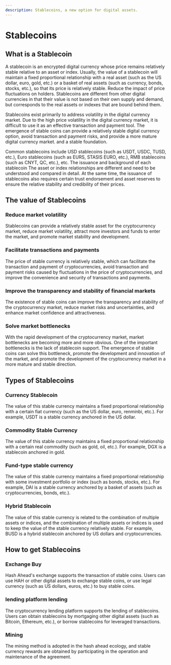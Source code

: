 ```yaml
---
description: Stablecoins, a new option for digital assets.
---
```


# Stablecoins

## What is a Stablecoin

A stablecoin is an encrypted digital currency whose price remains relatively stable relative to an asset or index. Usually, the value of a stablecoin will maintain a fixed proportional relationship with a real asset (such as the US dollar, euro, gold, etc.) or a basket of real assets (such as currency, bonds, stocks, etc.), so that its price is relatively stable. Reduce the impact of price fluctuations on holders. Stablecoins are different from other digital currencies in that their value is not based on their own supply and demand, but corresponds to the real assets or indexes that are bound behind them.

Stablecoins exist primarily to address volatility in the digital currency market. Due to the high price volatility in the digital currency market, it is difficult to use it as an effective transaction and payment tool. The emergence of stable coins can provide a relatively stable digital currency option, avoid transaction and payment risks, and provide a more mature digital currency market. and a stable foundation.

Common stablecoins include USD stablecoins (such as USDT, USDC, TUSD, etc.), Euro stablecoins (such as EURS, STASIS EURO, etc.), RMB stablecoins (such as CNYT, QC, etc.), etc. The issuance and background of each stablecoin The asset or index relationships are different and need to be understood and compared in detail. At the same time, the issuance of stablecoins also requires certain trust endorsement and asset reserves to ensure the relative stability and credibility of their prices.

## The value of Stablecoins

### Reduce market volatility

Stablecoins can provide a relatively stable asset for the cryptocurrency market, reduce market volatility, attract more investors and funds to enter the market, and promote market stability and development.

### Facilitate transactions and payments

The price of stable currency is relatively stable, which can facilitate the transaction and payment of cryptocurrencies, avoid transaction and payment risks caused by fluctuations in the price of cryptocurrencies, and improve the convenience and security of transactions and payments.

### Improve the transparency and stability of financial markets

The existence of stable coins can improve the transparency and stability of the cryptocurrency market, reduce market risks and uncertainties, and enhance market confidence and attractiveness.

### Solve market bottlenecks

With the rapid development of the cryptocurrency market, market bottlenecks are becoming more and more obvious. One of the important bottlenecks is the lack of stablecoin support. The emergence of stable coins can solve this bottleneck, promote the development and innovation of the market, and promote the development of the cryptocurrency market in a more mature and stable direction.

## Types of Stablecoins

### Currency Stablecoin

The value of this stable currency maintains a fixed proportional relationship with a certain fiat currency (such as the US dollar, euro, renminbi, etc.). For example, USDT is a stable currency anchored in the US dollar.

### Commodity Stable Currency

The value of this stable currency maintains a fixed proportional relationship with a certain real commodity (such as gold, oil, etc.). For example, DGX is a stablecoin anchored in gold.

### Fund-type stable currency

The value of this stable currency maintains a fixed proportional relationship with some investment portfolio or index (such as bonds, stocks, etc.). For example, DAI is a stable currency anchored by a basket of assets (such as cryptocurrencies, bonds, etc.).

### Hybrid Stablecoin

The value of this stable currency is related to the combination of multiple assets or indices, and the combination of multiple assets or indices is used to keep the value of the stable currency relatively stable. For example, BUSD is a hybrid stablecoin anchored by US dollars and cryptocurrencies.

## How to get Stablecoins

### Exchange Buy

Hash Ahead's exchange supports the transaction of stable coins. Users can use HAH or other digital assets to exchange stable coins, or use legal currency (such as US dollars, euros, etc.) to buy stable coins.

### lending platform lending

The cryptocurrency lending platform supports the lending of stablecoins. Users can obtain stablecoins by mortgaging other digital assets (such as Bitcoin, Ethereum, etc.), or borrow stablecoins for leveraged transactions.

### Mining

The mining method is adopted in the hash ahead ecology, and stable currency rewards are obtained by participating in the operation and maintenance of the agreement.
